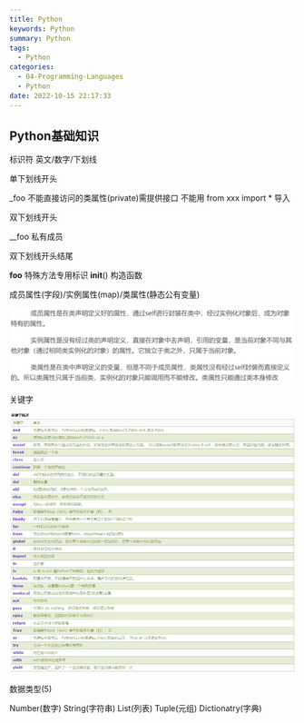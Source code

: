 ```yaml
---
title: Python
keywords: Python
summary: Python
tags:
  - Python
categories:
  - 04-Programming-Languages
  - Python
date: 2022-10-15 22:17:33
---
```


## Python基础知识


标识符 英文/数字/下划线

单下划线开头

_foo 不能直接访问的类属性(private)需提供接口 不能用 from xxx import * 导入

双下划线开头

__foo 私有成员

双下划线开头结尾

__foo__ 特殊方法专用标识 __init__() 构造函数

成员属性(字段)/实例属性(map)/类属性(静态公有变量)

![图片](./Python/Python属性解释.png)

关键字

![图片](./Python/Python关键字.png)

数据类型(5)

Number(数字) String(字符串) List(列表) Tuple(元组) Dictionatry(字典)